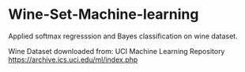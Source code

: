 # Wine-Set-Machine-learning

Applied softmax regresssion and Bayes classification on wine dataset.

Wine Dataset downloaded from:
UCI Machine Learning Repository https://archive.ics.uci.edu/ml/index.php

